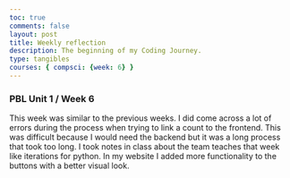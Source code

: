 ```yaml
---
toc: true
comments: false
layout: post
title: Weekly reflection
description: The beginning of my Coding Journey.
type: tangibles
courses: { compsci: {week: 6} }
---
```


### PBL Unit 1 / Week 6
This week was similar to the previous weeks. I did come across a lot of errors during the process when trying to link a count to the frontend. This was difficult because I would need the backend but it was a long process that took too long. I took notes in class about the team teaches that week like iterations for python. In my website I added more functionality to the buttons with a better visual look.
